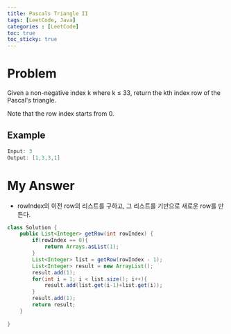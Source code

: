 ```yaml
---
title: Pascals Triangle II
tags: [LeetCode, Java]
categories : [LeetCode]
toc: true
toc_sticky: true
---
```


# Problem

Given a non-negative index k where k ≤ 33, return the kth index row of the Pascal's triangle.

Note that the row index starts from 0.

## Example

```swift
Input: 3
Output: [1,3,3,1]
```

# My Answer

* rowIndex의 이전 row의 리스트를 구하고, 그 리스트를 기반으로 새로운 row를 만든다.
  
```java
class Solution {
    public List<Integer> getRow(int rowIndex) {
        if(rowIndex == 0){
            return Arrays.asList(1);
        }
        List<Integer> list = getRow(rowIndex - 1);
        List<Integer> result = new ArrayList();
        result.add(1);
        for(int i = 1; i < list.size(); i++){
            result.add(list.get(i-1)+list.get(i));
        }
        result.add(1);
        return result;
    }
    
}
```

